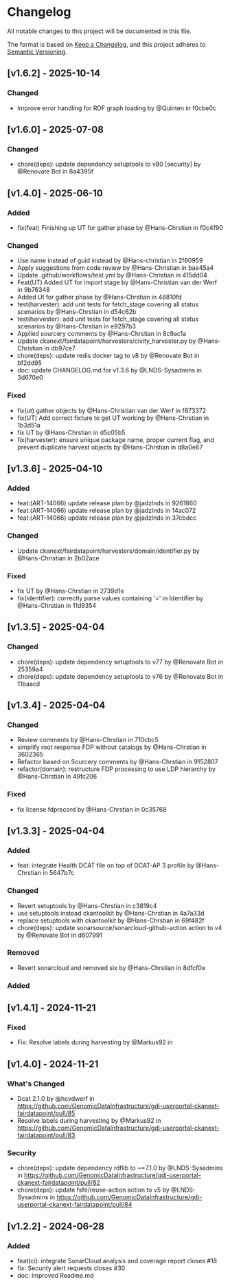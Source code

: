 <!--
SPDX-FileCopyrightText: 2024 Strichting Health-RI

SPDX-License-Identifier: CC-BY-4.0
-->

# Changelog

All notable changes to this project will be documented in this file.

The format is based on [Keep a Changelog](https://keepachangelog.com/en/1.1.0/),
and this project adheres to [Semantic Versioning](https://semver.org/spec/v2.0.0.html).


## [v1.6.2] - 2025-10-14

### Changed
- Improve error handling for RDF graph loading by @Quinten in f0cbe0c


## [v1.6.0] - 2025-07-08

### Changed
- chore(deps): update dependency setuptools to v80 [security] by @Renovate Bot in 8a4395f


## [v1.4.0] - 2025-06-10

### Added
- fix(feat) Finishing up UT for gather phase by @Hans-Chrstian in f0c4f90


### Changed
- Use name instead of guid instead by @Hans-christian in 2f60959
- Apply suggestions from code review by @Hans-Christian in bae45a4
- Update .github/workflows/test.yml by @Hans-Christian in 415dd04
- Feat(UT) Added UT for import stage by @Hans-Christian van der Werf in 9b76348
- Added Ut for gather phase by @Hans-Chrstian in 48810fd
- test(harvester): add unit tests for fetch_stage covering all status scenarios by @Hans-Chrstian in d54c62b
- test(harvester): add unit tests for fetch_stage covering all status scenarios by @Hans-Chrstian in e9297b3
- Applied sourcery comments by @Hans-Chrstian in 8c9ac1a
- Update ckanext/fairdatapoint/harvesters/civity_harvester.py by @Hans-Christian in db97ce7
- chore(deps): update redis docker tag to v8 by @Renovate Bot in bf2dd95
- doc: update CHANGELOG.md for v1.3.6 by @LNDS-Sysadmins in 3d670e0


### Fixed
- fix(ut) gather objects by @Hans-Christian van der Werf in f873372
- fix(UT) Add correct fixture to get UT working by @Hans-Chrstian in 1b3d51a
- fix UT by @Hans-Chrstian in d5c05b5
- fix(harvester): ensure unique package name, proper current flag, and prevent duplicate harvest objects by @Hans-Chrstian in d8a0e67


## [v1.3.6] - 2025-04-10

### Added
- feat:(ART-14066) update release plan by @jadzlnds in 9261860
- feat:(ART-14066) update release plan by @jadzlnds in 14ac072
- feat:(ART-14066) update release plan by @jadzlnds in 37cbdcc


### Changed
- Update ckanext/fairdatapoint/harvesters/domain/identifier.py by @Hans-Christian in 2b02ace


### Fixed
- fix UT by @Hans-Chrstian in 2739d1e
- fix(identifier): correctly parse values containing '=' in Identifier by @Hans-Chrstian in 11d9354


## [v1.3.5] - 2025-04-04

### Changed
- chore(deps): update dependency setuptools to v77 by @Renovate Bot in 25359a4
- chore(deps): update dependency setuptools to v76 by @Renovate Bot in 11baacd



## [v1.3.4] - 2025-04-04

### Changed
- Review comments by @Hans-Chrstian in 710cbc5
- simplify root response FDP without catalogs by @Hans-Chrstian in 3602365
- Refactor based on Sourcery comments by @Hans-Chrstian in 9152807
- refactor(domain): restructure FDP processing to use LDP hierarchy by @Hans-Chrstian in 49fc206


### Fixed
- fix license fdprecord by @Hans-Chrstian in 0c35768



## [v1.3.3] - 2025-04-04

### Added
- feat: integrate Health DCAT file on top of DCAT-AP 3 profile by @Hans-Chrstian in 5647b7c


### Changed
- Revert setuptools by @Hans-Chrstian in c3819c4
- use setuptools instead ckantoolkit by @Hans-Chrstian in 4a7a33d
- replace setuptools with ckantoolkit by @Hans-Chrstian in 69f482f
- chore(deps): update sonarsource/sonarcloud-github-action action to v4 by @Renovate Bot in d607991


### Removed
- Revert sonarcloud and removed six by @Hans-Chrstian in 8dfcf0e



### Added

## [v1.4.1] - 2024-11-21

### Fixed
* Fix: Resolve labels during harvesting by @Markus92 in

## [v1.4.0] - 2024-11-21

### What's Changed
* Dcat 2.1.0 by @hcvdwerf in https://github.com/GenomicDataInfrastructure/gdi-userportal-ckanext-fairdatapoint/pull/85
* Resolve labels during harvesting by @Markus92 in https://github.com/GenomicDataInfrastructure/gdi-userportal-ckanext-fairdatapoint/pull/83

### Security
* chore(deps): update dependency rdflib to ~=7.1.0 by @LNDS-Sysadmins in https://github.com/GenomicDataInfrastructure/gdi-userportal-ckanext-fairdatapoint/pull/82
* chore(deps): update fsfe/reuse-action action to v5 by @LNDS-Sysadmins in https://github.com/GenomicDataInfrastructure/gdi-userportal-ckanext-fairdatapoint/pull/84


## [v1.2.2] - 2024-06-28

### Added
- feat(ci): integrate SonarCloud analysis and coverage report closes #18
- fix: Security alert requests closes #30
- doc: Improved Readme.md